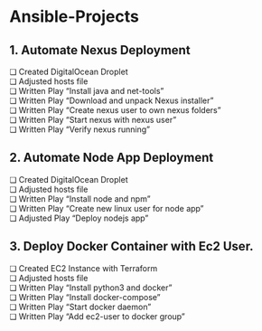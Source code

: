 # Ansible-Projects

## 1. Automate Nexus Deployment<br />
  ❏ Created DigitalOcean Droplet<br />
  ❏ Adjusted hosts file<br />
  ❏ Written Play “Install java and net-tools”<br />
  ❏ Written Play “Download and unpack Nexus installer”<br />
  ❏ Written Play “Create nexus user to own nexus folders”<br />
  ❏ Written Play “Start nexus with nexus user”<br />
  ❏ Written Play “Verify nexus running”<br />

## 2. Automate Node App Deployment<br />
  ❏ Created DigitalOcean Droplet<br />
  ❏ Adjusted hosts file<br />
  ❏ Written Play “Install node and npm”<br />
  ❏ Written Play “Create new linux user for node app”<br />
  ❏ Adjusted Play “Deploy nodejs app”<br />

## 3. Deploy Docker Container with Ec2 User.<br />
  ❏ Created EC2 Instance with Terraform<br />
  ❏ Adjusted hosts file<br />
  ❏ Written Play “Install python3 and docker”<br />
  ❏ Written Play “Install docker-compose”<br />
  ❏ Written Play “Start docker daemon”<br />
  ❏ Written Play “Add ec2-user to docker group”<br />
